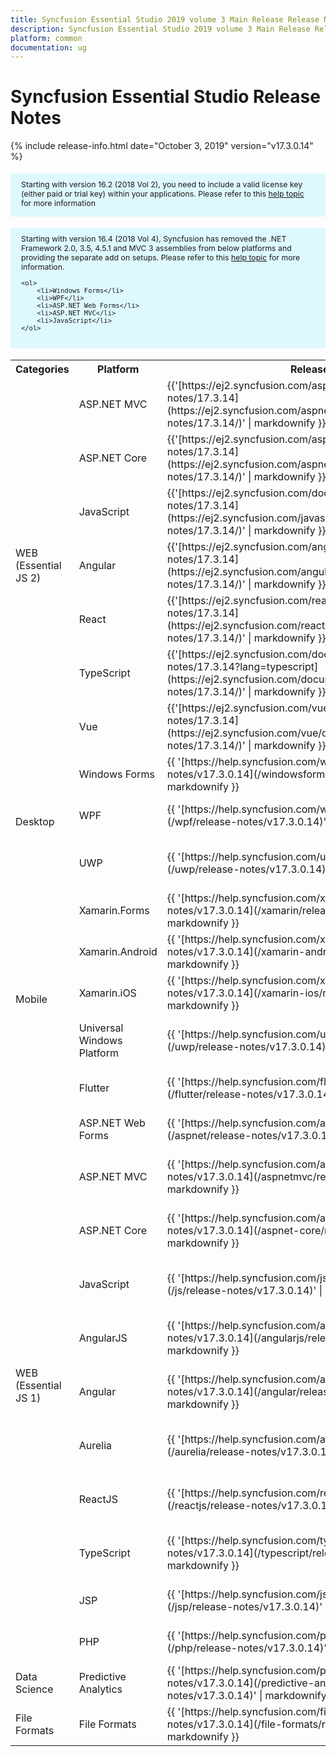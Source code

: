 ```yaml
---
title: Syncfusion Essential Studio 2019 volume 3 Main Release Release Notes  
description: Syncfusion Essential Studio 2019 volume 3 Main Release Release Notes  
platform: common
documentation: ug
---
```


# Syncfusion Essential Studio  Release Notes  

{% include release-info.html date="October 3, 2019"   version="v17.3.0.14" %} 

<style>
#license {
    font-size: .88em!important;
margin-top: 1.5em;     margin-bottom: 1.5em;
    background-color: #def8ff;
    padding: 10px 17px 14px;
}
</style>

<div id="license">
Starting with version 16.2 (2018 Vol 2), you need to include a valid license key (either paid or trial key) within your applications. 
Please refer to this <a href="/common/essential-studio/licensing/license-key">help topic</a> for more information 
</div>


<div id="license">
    Starting with version 16.4 (2018 Vol 4), Syncfusion has removed the .NET Framework 2.0, 3.5, 4.5.1 and MVC 3 assemblies from below platforms and providing the separate add on setups.
    Please refer to this <a href="/common/essential-studio/installation/essential-studio-platform-framework-add-ons">help topic</a> for more information.

    <ol>
        <li>Windows Forms</li>
        <li>WPF</li>
        <li>ASP.NET Web Forms</li>
        <li>ASP.NET MVC</li>
        <li>JavaScript</li>
    </ol>

</div>


<table>
<tr>
<th>
Categories</th><th>
Platform</th><th>
Release Notes</th><th>
Read Me</th></tr>
<tr>
<td rowspan="7">
WEB (Essential JS 2)
</td>
<td>
ASP.NET MVC
</td>
<td>{{'[https://ej2.syncfusion.com/aspnetmvc/documentation/release-notes/17.3.14](https://ej2.syncfusion.com/aspnetmvc/documentation/release-notes/17.3.14/)' | markdownify }}
</td>
<td>{{'[http://files2.syncfusion.com/Installs/v17.3.0.14/ReadMe/essential-js2/TypeScript.html](http://files2.syncfusion.com/Installs/v17.3.0.14/ReadMe/essential-js2/ASPMVC.html)' | markdownify }}
</td>
</tr>
<tr>
<td>
ASP.NET Core	
</td>
<td>{{'[https://ej2.syncfusion.com/aspnetcore/documentation/release-notes/17.3.14](https://ej2.syncfusion.com/aspnetcore/documentation/release-notes/17.3.14/)' | markdownify }}
</td>
<td>{{'[http://files2.syncfusion.com/Installs/v17.3.0.14/ReadMe/essential-js2/TypeScript.html](http://files2.syncfusion.com/Installs/v17.3.0.14/ReadMe/essential-js2/ASPNETCORE.html)' | markdownify }}
</td>
</tr>
<tr>
<td>
JavaScript
</td>
<td>{{'[https://ej2.syncfusion.com/documentation/release-notes/17.3.14](https://ej2.syncfusion.com/javascript/documentation/release-notes/17.3.14/)' | markdownify }}
</td>
<td>{{'[http://files2.syncfusion.com/Installs/v17.3.0.14/ReadMe/essential-js2/JavaScript.html](http://files2.syncfusion.com/Installs/v17.3.0.14/ReadMe/essential-js2/JavaScript.html)' | markdownify }}
</td>
</tr>
<tr>
<td>
Angular
</td>
<td>{{'[https://ej2.syncfusion.com/angular/documentation/release-notes/17.3.14](https://ej2.syncfusion.com/angular/documentation/release-notes/17.3.14/)' | markdownify }}
</td>
<td>{{'[http://files2.syncfusion.com/Installs/v17.3.0.14/ReadMe/essential-js2/Angular.html](http://files2.syncfusion.com/Installs/v17.3.0.14/ReadMe/essential-js2/Angular.html)' | markdownify }}
</td>
</tr>
<tr>
<td>
React
</td>
<td>{{'[https://ej2.syncfusion.com/react/documentation/release-notes/17.3.14](https://ej2.syncfusion.com/react/documentation/release-notes/17.3.14/)' | markdownify }}
</td>
<td>{{'[http://files2.syncfusion.com/Installs/v17.3.0.14/ReadMe/essential-js2/React.html](http://files2.syncfusion.com/Installs/v17.3.0.14/ReadMe/essential-js2/React.html)' | markdownify }}
</td>
</tr>
<tr>
<td>
TypeScript
</td>
<td>{{'[https://ej2.syncfusion.com/documentation/release-notes/17.3.14?lang=typescript](https://ej2.syncfusion.com/documentation/release-notes/17.3.14/)' | markdownify }}
</td>
<td>{{'[http://files2.syncfusion.com/Installs/v17.3.0.14/ReadMe/essential-js2/TypeScript.html](http://files2.syncfusion.com/Installs/v17.3.0.14/ReadMe/essential-js2/TypeScript.html)' | markdownify }}
</td>
</tr>
<tr>
<td>
Vue
</td>
<td>{{'[https://ej2.syncfusion.com/vue/documentation/release-notes/17.3.14](https://ej2.syncfusion.com/vue/documentation/release-notes/17.3.14/)' | markdownify }}
</td>
<td>{{'[http://files2.syncfusion.com/Installs/v17.3.0.14/ReadMe/essential-js2/Vue.html](http://files2.syncfusion.com/Installs/v17.3.0.14/ReadMe/essential-js2/Vue.html)' | markdownify }}
</td>
</tr>
<tr>
<td rowspan="3">
Desktop
</td>
<td>
Windows Forms
</td>
<td>{{ '[https://help.syncfusion.com/windowsforms/release-notes/v17.3.0.14](/windowsforms/release-notes/v17.3.0.14)' | markdownify }}
</td>
<td>{{ '[http://files2.syncfusion.com/Installs/v17.3.0.14/ReadMe/WindowsForms.html](http://files2.syncfusion.com/Installs/v17.3.0.14/ReadMe/WindowsForms.html)' | markdownify }}
</td>
</tr>
<tr>
<td>
WPF
</td>
<td>{{ '[https://help.syncfusion.com/wpf/release-notes/v17.3.0.14](/wpf/release-notes/v17.3.0.14)' | markdownify }}
</td>
<td>{{ '[http://files2.syncfusion.com/Installs/v17.3.0.14/ReadMe/WPF.html](http://files2.syncfusion.com/Installs/v17.3.0.14/ReadMe/WPF.html)' | markdownify }}
</td>
</tr>
<tr>
<td>
UWP
</td>
<td>{{ '[https://help.syncfusion.com/uwp/release-notes/v17.3.0.14](/uwp/release-notes/v17.3.0.14)' | markdownify }}
</td>
<td>{{ '[http://files2.syncfusion.com/Installs/v17.3.0.14/ReadMe/UniversalWindows.html](http://files2.syncfusion.com/Installs/v17.3.0.14/ReadMe/UniversalWindows.html)' | markdownify }}
</td>
</tr>
<tr>
<td rowspan="5">
Mobile
</td>
<td>
Xamarin.Forms
</td>
<td>{{ '[https://help.syncfusion.com/xamarin/release-notes/v17.3.0.14](/xamarin/release-notes/v17.3.0.14)' | markdownify }}
</td>
<td>{{ '[http://files2.syncfusion.com/Installs/v17.3.0.14/ReadMe/Xamarin_Forms.html](http://files2.syncfusion.com/Installs/v17.3.0.14/ReadMe/Xamarin_Forms.html)' | markdownify }}
</td>
</tr>
<tr>
<td>
Xamarin.Android
</td>
<td>{{ '[https://help.syncfusion.com/xamarin-android/release-notes/v17.3.0.14](/xamarin-android/release-notes/v17.3.0.14)' | markdownify }}
</td>
<td>{{ '[http://files2.syncfusion.com/Installs/v17.3.0.14/ReadMe/Xamarin_Forms.html](http://files2.syncfusion.com/Installs/v17.3.0.14/ReadMe/Xamarin_Forms.html)' | markdownify }}
</td>
</tr>
<tr>
<td>
Xamarin.iOS
</td>
<td>{{ '[https://help.syncfusion.com/xamarin-ios/release-notes/v17.3.0.14](/xamarin-ios/release-notes/v17.3.0.14)' | markdownify }}
</td>
<td>{{ '[http://files2.syncfusion.com/Installs/v17.3.0.14/ReadMe/Xamarin_Forms.html](http://files2.syncfusion.com/Installs/v17.3.0.14/ReadMe/Xamarin_Forms.html)' | markdownify }}
</td>
</tr>
<tr>
<td>
Universal Windows Platform
</td>
<td>{{ '[https://help.syncfusion.com/uwp/release-notes/v17.3.0.14](/uwp/release-notes/v17.3.0.14)' | markdownify }}
</td>
<td>{{ '[http://files2.syncfusion.com/Installs/v17.3.0.14/ReadMe/UniversalWindows.html](http://files2.syncfusion.com/Installs/v17.3.0.14/ReadMe/UniversalWindows.html)' | markdownify }}
</td>
</tr>
<tr>
<td>
Flutter
</td>
<td>{{ '[https://help.syncfusion.com/flutter/release-notes/v17.3.0.14](/flutter/release-notes/v17.3.0.14)' | markdownify }}
</td>
<td>{{ '[http://files2.syncfusion.com/Installs/v17.3.0.14/ReadMe/Flutter.html](http://files2.syncfusion.com/Installs/v17.3.0.14/ReadMe/Flutter.html)' | markdownify }}
</td>
</tr>
<tr>
<td rowspan="11">
WEB (Essential JS 1)
</td>
<td>
ASP.NET Web Forms
</td>
<td>{{ '[https://help.syncfusion.com/aspnet/release-notes/v17.3.0.14](/aspnet/release-notes/v17.3.0.14)' | markdownify }}
</td>
<td>{{ '[http://files2.syncfusion.com/Installs/v17.3.0.14/ReadMe/essential-js1/ASP.html](http://files2.syncfusion.com/Installs/v17.3.0.14/ReadMe/essential-js1/ASP.html)' | markdownify }}
</td>
</tr>
<tr>
<td>
ASP.NET MVC
</td>
<td>{{ '[https://help.syncfusion.com/aspnetmvc/release-notes/v17.3.0.14](/aspnetmvc/release-notes/v17.3.0.14)' | markdownify }}
</td>
<td>{{ '[http://files2.syncfusion.com/Installs/v17.3.0.14/ReadMe/essential-js1/ASPMVC.html](http://files2.syncfusion.com/Installs/v17.3.0.14/ReadMe/essential-js1/ASPMVC.html)' | markdownify }}
</td>
</tr>
<tr>
<td>
ASP.NET Core
</td>
<td>{{ '[https://help.syncfusion.com/aspnet-core/release-notes/v17.3.0.14](/aspnet-core/release-notes/v17.3.0.14)' | markdownify }}
</td>
<td>
{{ '[http://files2.syncfusion.com/Installs/v17.3.0.14/ReadMe/essential-js1/ASPNETCORE.html](http://files2.syncfusion.com/Installs/v17.3.0.14/ReadMe/essential-js1/ASPNETCORE.html)' | markdownify }}
</td>
</tr>
<tr>
<td>
JavaScript
</td>
<td>{{ '[https://help.syncfusion.com/js/release-notes/v17.3.0.14](/js/release-notes/v17.3.0.14)' | markdownify }}
</td>
<td>{{ '[http://files2.syncfusion.com/Installs/v17.3.0.14/ReadMe/essential-js1/JavaScript.html](http://files2.syncfusion.com/Installs/v17.3.0.14/ReadMe/essential-js1/JavaScript.html)' | markdownify }}
</td>
</tr>
<tr>
<td>
AngularJS
</td>
<td>{{ '[https://help.syncfusion.com/angularjs/release-notes/v17.3.0.14](/angularjs/release-notes/v17.3.0.14)' | markdownify }}
</td>
<td>{{ '[http://files2.syncfusion.com/Installs/v17.3.0.14/ReadMe/essential-js1/AngularJS.html](http://files2.syncfusion.com/Installs/v17.3.0.14/ReadMe/essential-js1/AngularJS.html)' | markdownify }}
</td>
</tr>
<tr>
<td>
Angular
</td>
<td>{{ '[https://help.syncfusion.com/angular/release-notes/v17.3.0.14](/angular/release-notes/v17.3.0.14)' | markdownify }}
</td>
<td>{{ '[http://files2.syncfusion.com/Installs/v17.3.0.14/ReadMe/essential-js1/Angular.html](http://files2.syncfusion.com/Installs/v17.3.0.14/ReadMe/essential-js1/Angular.html)' | markdownify }}
</td>
</tr>
<tr>
<td>
Aurelia
</td>
<td>{{ '[https://help.syncfusion.com/aurelia/release-notes/v17.3.0.14](/aurelia/release-notes/v17.3.0.14)' | markdownify }}
</td>
<td>{{ '[http://files2.syncfusion.com/Installs/v17.3.0.14/ReadMe/essential-js1/Aurelia.html](http://files2.syncfusion.com/Installs/v17.3.0.14/ReadMe/essential-js1/Aurelia.html)' | markdownify }}
</td>
</tr>
<tr>
<td>
ReactJS
</td>
<td>{{ '[https://help.syncfusion.com/reactjs/release-notes/v17.3.0.14](/reactjs/release-notes/v17.3.0.14)' | markdownify }}
</td>
<td>{{ '[http://files2.syncfusion.com/Installs/v17.3.0.14/ReadMe/essential-js1/ReactJS.html](http://files2.syncfusion.com/Installs/v17.3.0.14/ReadMe/essential-js1/ReactJS.html)' | markdownify }}
</td>
</tr>
<tr>
<td>
TypeScript
</td>
<td>{{ '[https://help.syncfusion.com/typescript/release-notes/v17.3.0.14](/typescript/release-notes/v17.3.0.14)' | markdownify }}
</td>
<td>{{ '[http://files2.syncfusion.com/Installs/v17.3.0.14/ReadMe/essential-js1/TypeScript.html](http://files2.syncfusion.com/Installs/v17.3.0.14/ReadMe/essential-js1/TypeScript.html)' | markdownify }}
</td>
</tr>
<tr>
<td>
JSP
</td>
<td>{{ '[https://help.syncfusion.com/jsp/release-notes/v17.3.0.14](/jsp/release-notes/v17.3.0.14)' | markdownify }}
</td>
<td>{{ '[http://files2.syncfusion.com/Installs/v17.3.0.14/ReadMe/essential-js1/JSP.html](http://files2.syncfusion.com/Installs/v17.3.0.14/ReadMe/essential-js1/JSP.html)' | markdownify }}
</td>
</tr>
<tr>
<td>
PHP
</td>
<td>{{ '[https://help.syncfusion.com/php/release-notes/v17.3.0.14](/php/release-notes/v17.3.0.14)' | markdownify }}
</td>
<td>{{ '[http://files2.syncfusion.com/Installs/v17.3.0.14/ReadMe/essential-js1/PHP.html](http://files2.syncfusion.com/Installs/v17.3.0.14/ReadMe/essential-js1/PHP.html)' | markdownify }}
</td>
</tr>
<tr>
<td>
Data Science
</td>
<td>
Predictive Analytics
</td>
<td>{{ '[https://help.syncfusion.com/predictive-analytics/release-notes/v17.3.0.14](/predictive-analytics/release-notes/v17.3.0.14)' | markdownify }}
</td>
<td>
</td>
</tr>
<tr>
<td>
File Formats
</td>
<td>
File Formats
</td>
<td>{{ '[https://help.syncfusion.com/file-formats/release-notes/v17.3.0.14](/file-formats/release-notes/v17.3.0.14)' | markdownify }}
</td>
<td>
</td>
</tr>
</table>